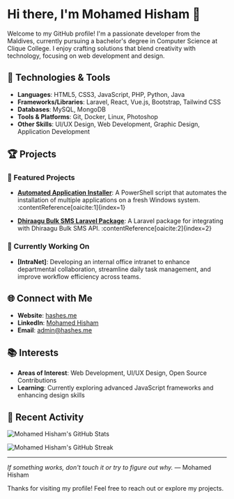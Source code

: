 # Hi there, I'm Mohamed Hisham 👋

Welcome to my GitHub profile! I'm a passionate developer from the Maldives, currently pursuing a bachelor's degree in Computer Science at Clique College. I enjoy crafting solutions that blend creativity with technology, focusing on web development and design.

## 🔧 Technologies & Tools

- **Languages**: HTML5, CSS3, JavaScript, PHP, Python, Java
- **Frameworks/Libraries**: Laravel, React, Vue.js, Bootstrap, Tailwind CSS
- **Databases**: MySQL, MongoDB
- **Tools & Platforms**: Git, Docker, Linux, Photoshop
- **Other Skills**: UI/UX Design, Web Development, Graphic Design, Application Development

## 🏆 Projects

### 🚀 Featured Projects

- **[Automated Application Installer](https://github.com/hashes02/automated-app-installer)**: A PowerShell script that automates the installation of multiple applications on a fresh Windows system. :contentReference[oaicite:1]{index=1}

- **[Dhiraagu Bulk SMS Laravel Package](https://github.com/hashes02/DhiraaguBulkSms)**: A Laravel package for integrating with Dhiraagu Bulk SMS API. :contentReference[oaicite:2]{index=2}

### 🌱 Currently Working On

- **[IntraNet]**: Developing an internal office intranet to enhance departmental collaboration, streamline daily task management, and improve workflow efficiency across teams.

## 🌐 Connect with Me

- **Website**: [hashes.me](https://hashes.me/)
- **LinkedIn**: [Mohamed Hisham](https://www.linkedin.com/in/mohamed-hisham-9b817b1b3/)
- **Email**: [admin@hashes.me](mailto:admin@hashes.me)

## 📚 Interests

- **Areas of Interest**: Web Development, UI/UX Design, Open Source Contributions
- **Learning**: Currently exploring advanced JavaScript frameworks and enhancing design skills

## 📝 Recent Activity

![Mohamed Hisham's GitHub Stats](https://github-readme-stats.vercel.app/api?username=hashes02&show_icons=true&theme=radical)

![Mohamed Hisham's GitHub Streak](https://github-readme-streak-stats.herokuapp.com/?user=hashes02&theme=radical)

---

*If something works, don't touch it or try to figure out why.* — Mohamed Hisham

Thanks for visiting my profile! Feel free to reach out or explore my projects.

